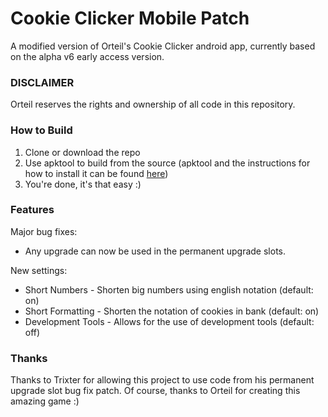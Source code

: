 # Cookie Clicker Mobile Patch
A modified version of Orteil's Cookie Clicker android app, currently based on the alpha v6 early access version.

### DISCLAIMER
Orteil reserves the rights and ownership of all code in this repository.

### How to Build
1. Clone or download the repo
2. Use apktool to build from the source (apktool and the instructions for how to install it can be found [here](https://ibotpeaches.github.io/Apktool/))
3. You're done, it's that easy :)

### Features
Major bug fixes:
- Any upgrade can now be used in the permanent upgrade slots.

New settings:
- Short Numbers - Shorten big numbers using english notation (default: on)
- Short Formatting - Shorten the notation of cookies in bank (default: on)
- Development Tools - Allows for the use of development tools (default: off)

### Thanks
Thanks to Trixter for allowing this project to use code from his permanent upgrade slot bug fix patch.
Of course, thanks to Orteil for creating this amazing game :)

